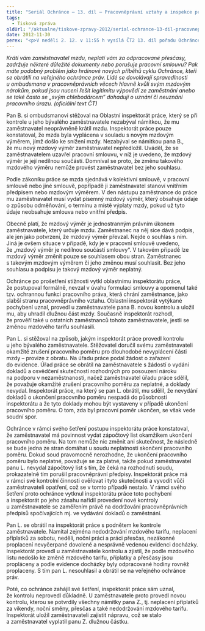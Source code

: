 ```yaml
---
title: "Seriál Ochránce – 13. díl – Pracovněprávní vztahy a inspekce práce"
tags:
  - Tisková zpráva
oldUrl: "/aktualne/tiskove-zpravy-2012/serial-ochrance-13-dil-pracovnepravni-vztahy-a-inspekce-prace"
date: 2012-11-30
perex: "<p>V neděli 2. 12. v 11:55 h vysílá ČT2 13. díl pořadu Ochránce, tentokrát o pracovněprávních vztazích a činnosti inspektorátů práce. Reprízu dílu uvidíte na ČT2 v úterý 4. 12. v 9:00h.</p>"
---
```


<!-- imported from the old website -->

<p><em>Krátí vám zaměstnavatel mzdu, neplatí vám za odpracované přesčasy, zadržuje některé důležité dokumenty nebo porušuje pracovní smlouvu? Pak máte podobný problém jako hrdinové nových příběhů cyklu Ochránce, kteří se obrátili na veřejného ochránce práv. Lidé se dovolávají spravedlnosti u ombudsmana v pracovněprávních věcech hlavně kvůli svým mzdovým nárokům, pokud jsou nuceni řešit legitimitu výpovědí ze zaměstnání anebo se také často se „svým chlebodárcem“ dohadují o uznání či neuznání pracovního úrazu. (oficiální text ČT)</em></p><p>Pan B. si ombudsmanovi stěžoval na Oblastní inspektorát práce, který se při kontrole u jeho bývalého zaměstnavatele nezabýval námitkou, že mu zaměstnavatel neoprávněně krátil mzdu. Inspektorát práce pouze konstatoval, že mzda byla vyplácena v souladu s novým mzdovým výměrem, jímž došlo ke snížení mzdy. Nezabýval se námitkou pana B., že mu nový mzdový výměr zaměstnavatel nepředložil. Uváděl, že se zaměstnavatelem uzavřel pracovní smlouvu, v níž je uvedeno, že mzdový výměr je její nedílnou součástí. Domníval se proto, že změnu takového mzdového výměru nemůže provést zaměstnavatel bez jeho souhlasu.</p><p>Podle zákoníku práce se mzda sjednává v kolektivní smlouvě, v pracovní smlouvě nebo jiné smlouvě, popřípadě ji zaměstnavatel stanoví vnitřním předpisem nebo mzdovým výměrem. V den nástupu zaměstnance do práce mu zaměstnavatel musí vydat písemný mzdový výměr, který obsahuje údaje o způsobu odměňování, o termínu a místě výplaty mzdy, pokud už tyto údaje neobsahuje smlouva nebo vnitřní předpis.</p><p>Obecně platí, že mzdový výměr je jednostranným právním úkonem zaměstnavatele, který určuje mzdu. Zaměstnanec na něj sice dává podpis, ale jen jako potvrzení, že mzdový výměr převzal. Nejde o souhlas s ním. Jiná je ovšem situace v případě, kdy je v pracovní smlouvě uvedeno, že „mzdový výměr je nedílnou součástí smlouvy“. V takovém případě lze mzdový výměr změnit pouze se souhlasem obou stran. Zaměstnanec s takovým mzdovým výměrem či jeho změnou musí souhlasit. Bez jeho souhlasu a podpisu je takový mzdový výměr neplatný.</p><p>Ochránce po prošetření stížnosti vytkl oblastnímu inspektorátu práce, že postupoval formálně, nevzal v úvahu formulaci smlouvy a opomenul také tzv. ochrannou funkci pracovního práva, která chrání zaměstnance, jako slabší stranu pracovněprávního vztahu. Oblastní inspektorát vytýkané pochybení uznal, provedl u zaměstnavatele pana B. novou kontrolu a uložil mu, aby uhradil dlužnou část mzdy. Současně inspektorát rozhodl, že prověří také u ostatních zaměstnanců tohoto zaměstnavatele, jestli se změnou mzdového tarifu souhlasili.</p><p>Pan L. si stěžoval na způsob, jakým inspektorát práce provedl kontrolu u jeho bývalého zaměstnavatele. Stěžovatel doručil svému zaměstnavateli okamžité zrušení pracovního poměru pro dlouhodobé nevyplácení části mzdy – provize z obratu. Na úřadu práce podal žádost o zařazení do evidence. Úřad práce se obrátil na zaměstnavatele s žádostí o vydání dokladů a osvědčení skutečností rozhodných pro posouzení nároku na podporu v nezaměstnanosti, načež zaměstnavatel úřadu práce sdělil, že považuje okamžité zrušení pracovního poměru za neplatné, a doklady nevydal. Inspektorát práce, na který se pan L. obrátil, mu sdělil, že nevydání dokladů o ukončení pracovního poměru nespadá do působnosti inspektorátu a že tyto doklady mohou být vystaveny v případě ukončení pracovního poměru. O tom, zda byl pracovní poměr ukončen, se však vede soudní spor.</p><p>Ochránce v rámci svého šetření postupu inspektorátu práce konstatoval, že zaměstnavatel má povinnost vydat zápočtový list okamžikem ukončení pracovního poměru. Na tom nemůže nic změnit ani skutečnost, že následně se bude jedna ze stran domáhat u soudu neplatnosti skončení pracovního poměru. Dokud soud pravomocně nerozhodne, že ukončení pracovního poměru bylo neplatné, považuje se za platné, takže pokud zaměstnavatel panu L. nevydal zápočtový list s tím, že čeká na rozhodnutí soudu, prokazatelně tím porušil pracovněprávní předpisy. Inspektorát práce má v rámci své kontrolní činnosti ověřovat i tyto skutečnosti a vyvodit vůči zaměstnavateli opatření, což se v tomto případě nestalo. V rámci svého šetření proto ochránce vytknul inspektorátu práce toto pochybení a inspektorát po jeho zásahu nařídil provedení nové kontroly u zaměstnavatele se zaměřením právě na dodržování pracovněprávních předpisů spočívajících mj. ve vydávání dokladů o zaměstnání.</p><p>Pan L. se obrátil na inspektorát práce s podnětem ke kontrole zaměstnavatele. Namítal zejména nedodržování mzdového tarifu, neplacení příplatků za sobotu, neděli, noční práci a práci přesčas, nezákonné proplacení nevyčerpané dovolené a nesprávně vedenou evidenci docházky. Inspektorát provedl u zaměstnavatele kontrolu a zjistil, že podle mzdového listu nedošlo ke změně mzdového tarifu, příplatky a přesčasy jsou propláceny a podle evidence docházky byly odpracované hodiny rovněž proplaceny. S tím pan L. nesouhlasil a obrátil se na veřejného ochránce práv. </p>Poté, co ochránce zahájil své šetření, inspektorát práce sám uznal, že kontrolu neprovedl důkladně. U zaměstnavatele proto provedl novou kontrolu, kterou se potvrdily všechny námitky pana Z., tj. neplacení příplatků za víkendy, noční směny, přesčas a také nedodržování mzdového tarifu. Inspektorát uložil zaměstnavateli zajistit nápravu, což se stalo a zaměstnavatel vyplatil panu Z. dlužnou částku.
